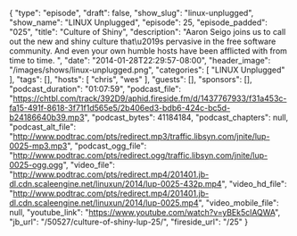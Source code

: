 {
  "type": "episode",
  "draft": false,
  "show_slug": "linux-unplugged",
  "show_name": "LINUX Unplugged",
  "episode": 25,
  "episode_padded": "025",
  "title": "Culture of Shiny",
  "description": "Aaron Seigo joins us to call out the new and shiny culture that\u2019s pervasive in the free software community. And even your own humble hosts have been afflicted with from time to time. ",
  "date": "2014-01-28T22:29:57-08:00",
  "header_image": "/images/shows/linux-unplugged.png",
  "categories": [
    "LINUX Unplugged"
  ],
  "tags": [],
  "hosts": [
    "chris",
    "wes"
  ],
  "guests": [],
  "sponsors": [],
  "podcast_duration": "01:07:59",
  "podcast_file": "https://chtbl.com/track/392D9/aphid.fireside.fm/d/1437767933/f31a453c-fa15-491f-8618-3f71f1d565e5/2b406ed3-bdb6-424c-bc5d-b24186640b39.mp3",
  "podcast_bytes": 41184184,
  "podcast_chapters": null,
  "podcast_alt_file": "http://www.podtrac.com/pts/redirect.mp3/traffic.libsyn.com/jnite/lup-0025-mp3.mp3",
  "podcast_ogg_file": "http://www.podtrac.com/pts/redirect.ogg/traffic.libsyn.com/jnite/lup-0025-ogg.ogg",
  "video_file": "http://www.podtrac.com/pts/redirect.mp4/201401.jb-dl.cdn.scaleengine.net/linuxun/2014/lup-0025-432p.mp4",
  "video_hd_file": "http://www.podtrac.com/pts/redirect.mp4/201401.jb-dl.cdn.scaleengine.net/linuxun/2014/lup-0025.mp4",
  "video_mobile_file": null,
  "youtube_link": "https://www.youtube.com/watch?v=yBEk5clAQWA",
  "jb_url": "/50527/culture-of-shiny-lup-25/",
  "fireside_url": "/25"
}

